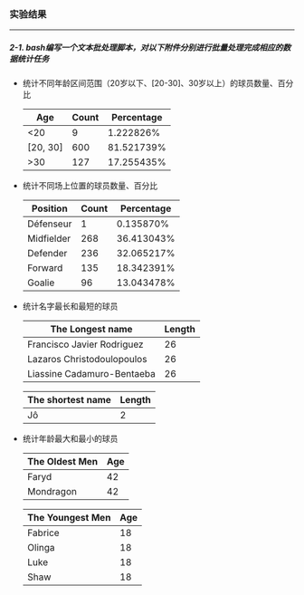 ### 实验结果
---
##### 2-1. bash编写一个文本批处理脚本，对以下附件分别进行批量处理完成相应的数据统计任务

- 统计不同年龄区间范围（20岁以下、[20-30]、30岁以上）的球员数量、百分比
  
    |   Age | Count  | Percentage   |
    |    ----   |   ----    |  ----    |
    |<20   |    9      |  1.222826%  |
    |[20, 30]   |    600    | 81.521739%  |
    |>30  |    127    | 17.255435%  |

- 统计不同场上位置的球员数量、百分比

    |   Position  | Count  | Percentage    |
    |    ----   |   ----    |  ----    |
    |Défenseur |    1   | 0.135870%  |
    |Midfielder    |   268     | 36.413043%  |
    |Defender   |    236    |  32.065217% |
    |Forward    |    135    |  18.342391% |
    |Goalie     |      96   |13.043478%   |

- 统计名字最长和最短的球员

    |The Longest name         |Length   |
    |---                      |---   |
    |Francisco Javier Rodriguez |26|
    |Lazaros Christodoulopoulos |26|
    |Liassine Cadamuro-Bentaeba|26|

    |The shortest name|Length|
    |---            |--|
    |Jô             |2 |

- 统计年龄最大和最小的球员


    |The Oldest Men |Age|
    |---           |--- |
    |Faryd         | 42 |
    |  Mondragon     | 42 |

    |The Youngest Men|Age|
    |---            |---|
    |Fabrice        |18 |
    |Olinga         |18 |
    |Luke           |18 |
    |Shaw           |18 |

